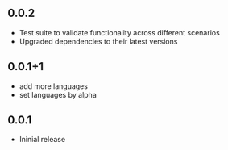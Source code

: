## 0.0.2
 - Test suite to validate functionality across different scenarios
 - Upgraded dependencies to their latest versions

## 0.0.1+1

- add more languages
- set languages by alpha

## 0.0.1

- Ininial release
